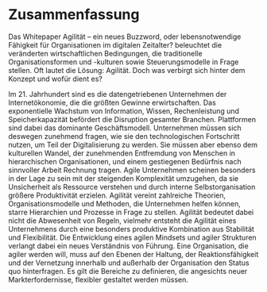 # Zusammenfassung

Das Whitepaper Agilität – ein neues Buzzword, oder lebensnotwendige Fähigkeit für Organisationen im digitalen Zeitalter? beleuchtet die veränderten wirtschaftlichen Bedingungen, die traditionelle Organisationsformen und -kulturen sowie Steuerungsmodelle in Frage stellen. Oft lautet die Lösung: Agilität. Doch was verbirgt sich hinter dem Konzept und wofür dient es? 

Im 21. Jahrhundert sind es die datengetriebenen Unternehmen der Internetökonomie, die die größten Gewinne erwirtschaften. Das exponentielle Wachstum von Information, Wissen, Rechenleistung und Speicherkapazität befördert die Disruption gesamter Branchen. Plattformen sind dabei das dominante Geschäftsmodell. Unternehmen müssen sich deswegen zunehmend fragen, wie sie den technologischen Fortschritt nutzen, um Teil der Digitalisierung zu werden. Sie müssen aber ebenso dem kulturellen Wandel, der zunehmenden Entfremdung von Menschen in hierarchischen Organisationen, und einem gestiegenen Bedürfnis nach sinnvoller Arbeit Rechnung tragen. Agile Unternehmen scheinen besonders in der Lage zu sein mit der steigenden Komplexität umzugehen, da sie Unsicherheit als Ressource verstehen und durch interne Selbstorganisation größere Produktivität erzielen. Agilität vereint zahlreiche Theorien, Organisationsmodelle und Methoden, die Unternehmen helfen können, starre Hierarchien und Prozesse in Frage zu stellen. Agilität bedeutet dabei nicht die Abwesenheit von Regeln, vielmehr entsteht die Agilität eines Unternehmens durch eine besonders produktive Kombination aus Stabilität und Flexibilität. Die Entwicklung eines agilen Mindsets und agiler Strukturen verlangt dabei ein neues Verständnis von Führung. Eine Organisation, die agiler werden will, muss auf den Ebenen der Haltung, der Reaktionsfähigkeit und der Vernetzung innerhalb und außerhalb der Organisation den Status quo hinterfragen. Es gilt die Bereiche zu definieren, die angesichts neuer Markterfordernisse, flexibler gestaltet werden müssen. 
